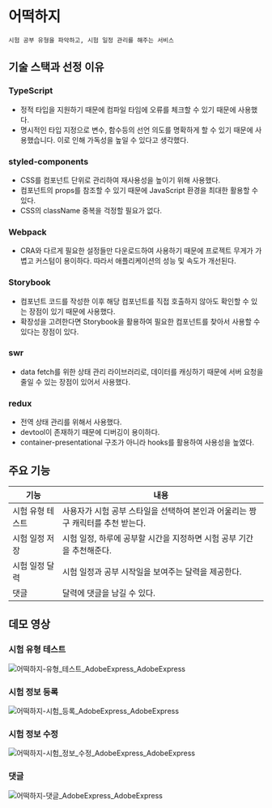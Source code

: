 # 어떡하지

```
시험 공부 유형을 파악하고, 시험 일정 관리를 해주는 서비스
```

## 기술 스택과 선정 이유

### TypeScript

- 정적 타입을 지원하기 때문에 컴파일 타임에 오류를 체크할 수 있기 때문에 사용했다.
- 명시적인 타입 지정으로 변수, 함수등의 선언 의도를 명확하게 할 수 있기 때문에 사용했습니다. 이로 인해 가독성을 높일 수 있다고 생각했다.

### styled-components

- CSS를 컴포넌트 단위로 관리하여 재사용성을 높이기 위해 사용했다.
- 컴포넌트의 props를 참조할 수 있기 때문에 JavaScript 환경을 최대한 활용할 수 있다.
- CSS의 className 중복을 걱정할 필요가 없다.

### Webpack

- CRA와 다르게 필요한 설정들만 다운로드하여 사용하기 때문에 프로젝트 무게가 가볍고 커스텀이 용이하다. 따라서 애플리케이션의 성능 및 속도가 개선된다.

### Storybook

- 컴포넌트 코드를 작성한 이후 해당 컴포넌트를 직접 호출하지 않아도 확인할 수 있는 장점이 있기 때문에 사용했다.
- 확장성을 고려한다면 Storybook을 활용하여 필요한 컴포넌트를 찾아서 사용할 수 있다는 장점이 있다.

### swr

- data fetch를 위한 상태 관리 라이브러리로, 데이터를 캐싱하기 때문에 서버 요청을 줄일 수 있는 장점이 있어서 사용했다.

### redux

- 전역 상태 관리를 위해서 사용했다.
- devtool이 존재하기 때문에 디버깅이 용이하다.
- container-presentational 구조가 아니라 hooks를 활용하여 사용성을 높였다.

## 주요 기능

| 기능             | 내용                                                                            |
| ---------------- | ------------------------------------------------------------------------------- |
| 시험 유형 테스트 | 사용자가 시험 공부 스타일을 선택하여 본인과 어울리는 짱구 캐릭터를 추천 받는다. |
| 시험 일정 저장   | 시험 일정, 하루에 공부할 시간을 지정하면 시험 공부 기간을 추천해준다.           |
| 시험 일정 달력   | 시험 일정과 공부 시작일을 보여주는 달력을 제공한다.                             |
| 댓글             | 달력에 댓글을 남길 수 있다.                                                     |

## 데모 영상

### 시험 유형 테스트

![어떡하지-유형_테스트_AdobeExpress_AdobeExpress](https://user-images.githubusercontent.com/28842641/192099962-ce1419c3-be49-4e60-b7de-dba602fd3756.gif)

### 시험 정보 등록

![어떡하지-시험_등록_AdobeExpress_AdobeExpress](https://user-images.githubusercontent.com/28842641/192099967-a103b3fb-dabc-41ad-803c-030e0baa79a5.gif)

### 시험 정보 수정

![어떡하지-시험_정보_수정_AdobeExpress_AdobeExpress](https://user-images.githubusercontent.com/28842641/192099977-a370514c-6a20-4ec1-941f-f403468f2880.gif)

### 댓글

![어떡하지-댓글_AdobeExpress_AdobeExpress](https://user-images.githubusercontent.com/28842641/192099974-70487c01-701c-4d31-9169-4af2577114be.gif)
